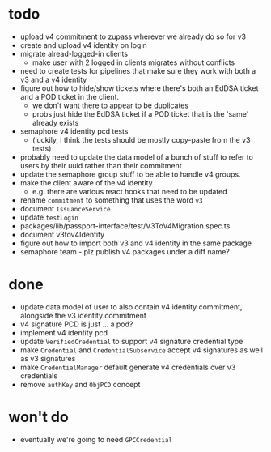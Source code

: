 # todo

- upload v4 commitment to zupass wherever we already do so for v3
- create and upload v4 identity on login
- migrate alread-logged-in clients
  - make user with 2 logged in clients migrates without conflicts
- need to create tests for pipelines that make sure they work with both a v3 and a v4 identity
- figure out how to hide/show tickets where there's both an EdDSA ticket and a POD ticket in the client.
  - we don't want there to appear to be duplicates
  - probs just hide the EdDSA ticket if a POD ticket that is the 'same' already exists
- semaphore v4 identity pcd tests
  - (luckily, i think the tests should be mostly copy-paste from the v3 tests)
- probably need to update the data model of a bunch of stuff to refer to users by their uuid rather than their commitment
- update the semaphore group stuff to be able to handle v4 groups.
- make the client aware of the v4 identity
  - e.g. there are various react hooks that need to be updated
- rename `commitment` to something that uses the word `v3`
- document `IssuanceService`
- update `testLogin`
- packages/lib/passport-interface/test/V3ToV4Migration.spec.ts
- document v3tov4Identity
- figure out how to import both v3 and v4 identity in the same package
- semaphore team - plz publish v4 packages under a diff name?

# done

- update data model of user to also contain v4 identity commitment, alongside the v3 identity commitment
- v4 signature PCD is just ... a pod?
- implement v4 identity pcd
- update `VerifiedCredential` to support v4 signature credential type
- make `Credential` and `CredentialSubservice` accept v4 signatures as well as v3 signatures
- make `CredentialManager` default generate v4 credentials over v3 credentials
- remove `authKey` and `ObjPCD` concept

# won't do

- eventually we're going to need `GPCCredential`
